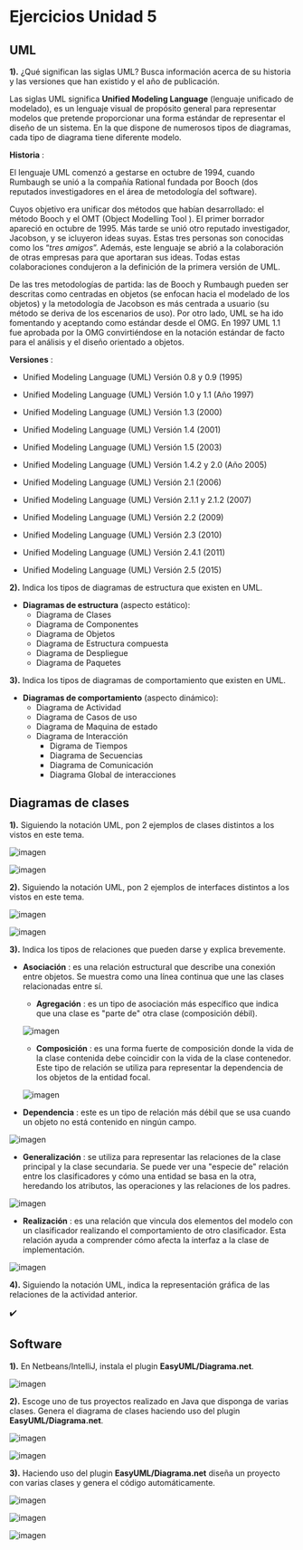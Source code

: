 # Ejercicios Unidad 5

## UML

**1).** ¿Qué significan las siglas UML? Busca información acerca de su  historia y las versiones que han existido y el año de publicación.

Las siglas UML significa **Unified Modeling Language** (lenguaje unificado de modelado), es un lenguaje visual de propósito general para representar modelos que pretende proporcionar una forma estándar de representar el diseño de un sistema. En la que dispone de numerosos tipos de diagramas, cada tipo de diagrama tiene diferente modelo.

**Historia** :

El lenguaje UML comenzó a gestarse en octubre de 1994, cuando Rumbaugh se  unió a la compañía Rational fundada por Booch (dos reputados investigadores en el área de metodología del software).

Cuyos objetivo era unificar dos métodos que habían desarrollado: el método Booch y el OMT (Object Modelling Tool ). El primer borrador apareció en octubre de 1995. Más tarde se unió otro reputado investigador, Jacobson, y se icluyeron ideas suyas. Estas tres personas son conocidas como los “*tres amigos*”. Además, este lenguaje se abrió a la colaboración de otras empresas para que aportaran sus ideas. Todas estas colaboraciones condujeron a la definición de la primera versión de UML.

De las tres metodologías de partida: las de Booch y Rumbaugh pueden ser descritas como centradas en objetos (se enfocan hacia el modelado de los objetos) y la metodología de Jacobson es más centrada a usuario (su método se deriva de los escenarios de uso).
Por otro lado, UML se ha ido fomentando y aceptando como estándar desde el OMG. En 1997 UML 1.1 fue aprobada por la OMG convirtiéndose en la notación estándar de facto para el análisis y el diseño orientado a objetos.

**Versiones** :

- Unified Modeling Language (UML) Versión 0.8 y 0.9 (1995)
- Unified Modeling Language (UML) Versión 1.0 y 1.1 (Año 1997)
- Unified Modeling Language (UML) Versión 1.3 (2000)
- Unified Modeling Language (UML) Versión 1.4 (2001)
- Unified Modeling Language (UML) Versión 1.5 (2003)

- Unified Modeling Language (UML) Versión 1.4.2 y 2.0 (Año 2005)
- Unified Modeling Language (UML) Versión 2.1 (2006)
- Unified Modeling Language (UML) Versión 2.1.1 y 2.1.2 (2007)
- Unified Modeling Language (UML) Versión 2.2 (2009)
- Unified Modeling Language (UML) Versión 2.3 (2010)
- Unified Modeling Language (UML) Versión 2.4.1 (2011)
- Unified Modeling Language (UML) Versión 2.5 (2015)

**2).** Indica los tipos de diagramas de estructura que existen en UML.

- **Diagramas de estructura** (aspecto estático):
  - Diagrama de Clases
  - Diagrama de Componentes
  - Diagrama de Objetos
  - Diagrama de Estructura compuesta
  - Diagrama de Despliegue
  - Diagrama de Paquetes

**3).** Indica los tipos de diagramas de comportamiento que existen en UML.

- **Diagramas de comportamiento** (aspecto dinámico):
  - Diagrama de Actividad
  - Diagrama de Casos de uso
  - Diagrama de Maquina de estado
  - Diagrama de Interacción
     - Digrama de Tiempos
     - Diagrama de Secuencias
     - Diagrama de Comunicación
     - Diagrama Global de interacciones


## Diagramas de clases

**1).** Siguiendo la notación UML, pon 2 ejemplos de clases distintos a los vistos en este tema.

![imagen](https://user-images.githubusercontent.com/113978794/212862936-6baddb1b-b2f9-4202-af07-f6d76b342f25.png)

![imagen](https://user-images.githubusercontent.com/113978794/212862986-986b6109-eb59-49ed-adbb-8a00342df41c.png)


**2).** Siguiendo la notación UML, pon 2 ejemplos de interfaces distintos a los vistos en este tema.

![imagen](https://user-images.githubusercontent.com/113978794/212863061-6b8ec5f3-ce28-4f6a-b112-dd3f16a9e710.png)

![imagen](https://user-images.githubusercontent.com/113978794/212863115-9a33e41b-e53b-421b-b5f7-1e80ad73615b.png)


**3).** Indica los tipos de relaciones que pueden darse y explica brevemente.

- **Asociación** : es una relación estructural que describe una conexión entre objetos. Se muestra como una línea continua que une las clases relacionadas entre sí.
  - **Agregación** : es un tipo de asociación más específico que indica que una clase es "parte de" otra clase (composición débil). 
 
  ![imagen](https://user-images.githubusercontent.com/113978794/212854263-8aede102-752a-43c9-95fc-bd012b21a8fa.png)

  - **Composición** : es una forma fuerte de composición donde la vida de la clase contenida debe coincidir con la vida de la clase contenedor. Este tipo de relación se utiliza para representar la dependencia de los objetos de la entidad focal.
  
  ![imagen](https://user-images.githubusercontent.com/113978794/212854394-2682679a-964f-4629-8636-e3d1c0107c40.png)

- **Dependencia** : este es un tipo de relación más débil que se usa cuando un objeto no está contenido en ningún campo.

![imagen](https://user-images.githubusercontent.com/113978794/212854488-49befd73-2a46-466a-afae-f409e6705252.png)

- **Generalización** : se utiliza para representar las relaciones de la clase principal y la clase secundaria. Se puede ver una "especie de" relación entre los clasificadores y cómo una entidad se basa en la otra, heredando los  atributos, las operaciones y las relaciones de los padres.

![imagen](https://user-images.githubusercontent.com/113978794/212854570-b8c09f6f-cbb8-4243-a6ce-f527829a1a6a.png)

- **Realización** : es una relación que vincula dos elementos del modelo con un clasificador realizando el comportamiento de otro clasificador. Esta relación ayuda a comprender cómo afecta la interfaz a la clase de implementación. 

![imagen](https://user-images.githubusercontent.com/113978794/212854672-dc4c0bc7-8a7a-4a6a-8f17-3a71d53b5820.png)


**4).** Siguiendo la notación UML, indica la representación gráfica de las relaciones de la actividad anterior.

:heavy_check_mark:  


## Software

**1).** En Netbeans/IntelliJ, instala el plugin **EasyUML/Diagrama.net**.

![imagen](https://user-images.githubusercontent.com/113978794/212883025-39acac03-45ad-47f4-8e7a-012900825a75.png)


**2).** Escoge uno de tus proyectos realizado en Java que disponga de varias clases. Genera el diagrama de clases haciendo uso del plugin **EasyUML/Diagrama.net**.

![imagen](https://user-images.githubusercontent.com/113978794/212883077-12230680-9dcd-43f8-95b7-154e5ba1a133.png)

![imagen](https://user-images.githubusercontent.com/113978794/212883120-12931f77-d3d9-4500-9bc6-50f9b07bbe88.png)


**3).** Haciendo uso del plugin **EasyUML/Diagrama.net** diseña un proyecto con varias clases y genera el código automáticamente.

![imagen](https://user-images.githubusercontent.com/113978794/212883189-4805c79d-8d98-4af0-9e71-f99d664961bc.png)

![imagen](https://user-images.githubusercontent.com/113978794/212883229-6137f4a5-400d-423e-b527-b82ab5c818ef.png)

![imagen](https://user-images.githubusercontent.com/113978794/212883268-03b96752-087e-46c7-9f81-ed834477b7d3.png)

